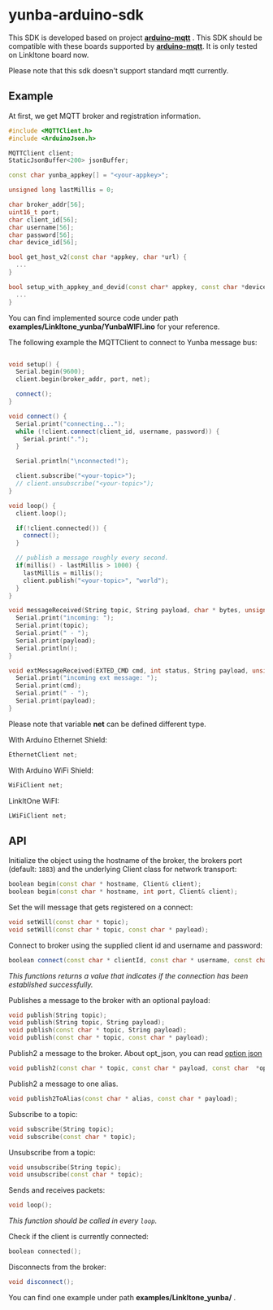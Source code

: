 # yunba-arduino-sdk

This SDK is developed based on project [**arduino-mqtt**](https://github.com/256dpi/arduino-mqtt.git) . This SDK should be compatible with these boards supported by [**arduino-mqtt**](https://github.com/256dpi/arduino-mqtt.git). It is only tested on Linkltone board now.

Please note that this sdk doesn't support standard mqtt currently.

## Example

At first, we get MQTT broker and registration information. 

```c++
#include <MQTTClient.h>
#include <ArduinoJson.h>

MQTTClient client;
StaticJsonBuffer<200> jsonBuffer;

const char yunba_appkey[] = "<your-appkey>";

unsigned long lastMillis = 0;

char broker_addr[56];
uint16_t port;
char client_id[56];
char username[56];
char password[56];
char device_id[56];

bool get_host_v2(const char *appkey, char *url) {
  ...
}

bool setup_with_appkey_and_devid(const char* appkey, const char *deviceid) {
  ...
}
```

You can find implemented source code under path **examples/Linkltone_yunba/YunbaWIFI.ino** for your reference.  

The following example the MQTTClient to connect to Yunba message bus:

```c++

void setup() {
  Serial.begin(9600);
  client.begin(broker_addr, port, net);

  connect();
}

void connect() {
  Serial.print("connecting...");
  while (!client.connect(client_id, username, password)) {
    Serial.print(".");
  }

  Serial.println("\nconnected!");

  client.subscribe("<your-topic>");
  // client.unsubscribe("<your-topic>");
}

void loop() {
  client.loop();

  if(!client.connected()) {
    connect();
  }

  // publish a message roughly every second.
  if(millis() - lastMillis > 1000) {
    lastMillis = millis();
    client.publish("<your-topic>", "world");
  }
}

void messageReceived(String topic, String payload, char * bytes, unsigned int length) {
  Serial.print("incoming: ");
  Serial.print(topic);
  Serial.print(" - ");
  Serial.print(payload);
  Serial.println();
}

void extMessageReceived(EXTED_CMD cmd, int status, String payload, unsigned int length) {
  Serial.print("incoming ext message: ");
  Serial.print(cmd);
  Serial.print(" - ");
  Serial.print(payload);
}
```

Please note that variable **net** can be defined different type.

With Arduino Ethernet Shield:
```c++
EthernetClient net;
```

With Arduino WiFi Shield:

```c++
WiFiClient net;
```

LinkltOne WiFI:

```c++
LWiFiClient net;
```

## API

Initialize the object using the hostname of the broker, the brokers port (default: `1883`) and the underlying Client class for network transport:

```c++
boolean begin(const char * hostname, Client& client);
boolean begin(const char * hostname, int port, Client& client);
```

Set the will message that gets registered on a connect:

```c++
void setWill(const char * topic);
void setWill(const char * topic, const char * payload);
```

Connect to broker using the supplied client id and username and password:

```c++
boolean connect(const char * clientId, const char * username, const char * password);
```

_This functions returns a value that indicates if the connection has been established successfully._

Publishes a message to the broker with an optional payload:

```c++
void publish(String topic);
void publish(String topic, String payload);
void publish(const char * topic, String payload);
void publish(const char * topic, const char * payload);
```

Publish2 a message to the broker. About opt_json, you can read [option json](https://github.com/yunba/docs/blob/master/restful_Quick_Start.md)

```c++
void publish2(const char * topic, const char * payload, const char  *opt_json);
```

Publish2 a message to one alias.

```c++
void publish2ToAlias(const char * alias, const char * payload);
```

Subscribe to a topic: 

```c++
void subscribe(String topic);
void subscribe(const char * topic);
```

Unsubscribe from a topic:

```c++
void unsubscribe(String topic);
void unsubscribe(const char * topic);
```

Sends and receives packets: 

```c++
void loop();
```

_This function should be called in every `loop`._

Check if the client is currently connected:

```c++
boolean connected();
```

Disconnects from the broker:

```c++
void disconnect();
```

You can find one example under path **examples/Linkltone_yunba/** .
